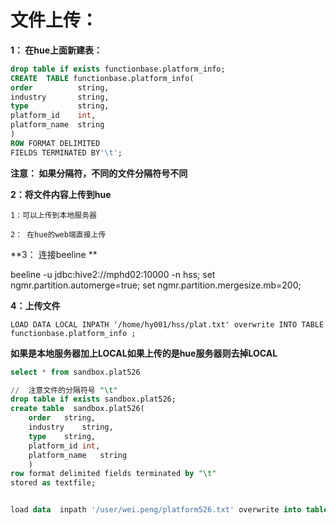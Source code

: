 # 文件上传：



**1： 在hue上面新建表：**

```sql
drop table if exists functionbase.platform_info;   
CREATE  TABLE functionbase.platform_info(
order          string,
industry       string,
type           string,
platform_id    int,
platform_name  string
) 
ROW FORMAT DELIMITED
FIELDS TERMINATED BY'\t';
```

**注意： 如果分隔符，不同的文件分隔符号不同**



**2：将文件内容上传到hue**

``1：可以上传到本地服务器``

``2： 在hue的web端直接上传``



**3： 连接beeline **

beeline -u jdbc:hive2://mphd02:10000 -n hss;
set ngmr.partition.automerge=true;
set ngmr.partition.mergesize.mb=200;



**4：上传文件**

``LOAD DATA LOCAL INPATH '/home/hy001/hss/plat.txt' overwrite INTO TABLE functionbase.platform_info ;``

**如果是本地服务器加上LOCAL如果上传的是hue服务器则去掉LOCAL**

```sql
select * from sandbox.plat526

//  注意文件的分隔符号 "\t"
drop table if exists sandbox.plat526;
create table  sandbox.plat526(
 	order	string,	
	industry	string,	
	type	string,
	platform_id	int,	
	platform_name	string
 	)  
row format delimited fields terminated by "\t" 
stored as textfile;


load data  inpath '/user/wei.peng/platform526.txt' overwrite into table  sandbox.plat526;
```


